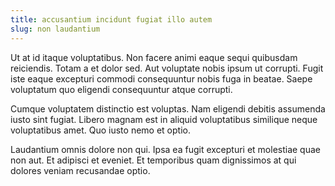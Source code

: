 ```yaml
---
title: accusantium incidunt fugiat illo autem
slug: non laudantium
---
```


Ut at id itaque voluptatibus. Non facere animi eaque sequi quibusdam reiciendis. Totam a et dolor sed. Aut voluptate nobis ipsum ut corrupti. Fugit iste eaque excepturi commodi consequuntur nobis fuga in beatae. Saepe voluptatum quo eligendi consequuntur atque corrupti.

Cumque voluptatem distinctio est voluptas. Nam eligendi debitis assumenda iusto sint fugiat. Libero magnam est in aliquid voluptatibus similique neque voluptatibus amet. Quo iusto nemo et optio.

Laudantium omnis dolore non qui. Ipsa ea fugit excepturi et molestiae quae non aut. Et adipisci et eveniet. Et temporibus quam dignissimos at qui dolores veniam recusandae optio.
